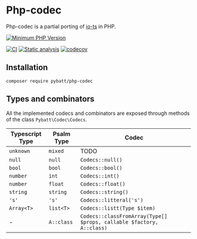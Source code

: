# Php-codec

Php-codec is a partial porting of [io-ts](https://github.com/gcanti/io-ts) in PHP.

[![Minimum PHP Version](https://img.shields.io/badge/php-%3E%3D%207.2-8892BF.svg)](https://php.net/)

[![CI](https://github.com/ilario-pierbattista/php-codec/actions/workflows/ci.yaml/badge.svg?branch=master&event=push)](https://github.com/ilario-pierbattista/php-codec/actions/workflows/ci.yaml)
[![Static analysis](https://github.com/ilario-pierbattista/php-codec/actions/workflows/static-analysis.yaml/badge.svg?branch=master&event=push)](https://github.com/ilario-pierbattista/php-codec/actions/workflows/static-analysis.yaml)
[![codecov](https://codecov.io/gh/ilario-pierbattista/php-codec/branch/master/graph/badge.svg?token=HP4OFEEPY6)](https://codecov.io/gh/ilario-pierbattista/php-codec)

## Installation

    composer require pybatt/php-codec

## Types and combinators

All the implemented codecs and combinators are exposed through methods of the class `Pybatt\Codec\Codecs`.

| Typescript Type | Psalm Type | Codec | 
| --- | --- | --- |
| `unknown` | `mixed` | TODO |
| `null` | `null` | `Codecs::null()` |
| `bool` | `bool` | `Codecs::bool()` |
| `number` | `int` | `Codecs::int()` |
| `number` | `float` | `Codecs::float()` |
| `string` | `string` | `Codecs::string()` |
| `'s'` | `'s'` | `Codecs::litteral('s')` |
| `Array<T>` | `list<T>` | `Codecs::listt(Type $item)` |
| - | `A::class` | `Codecs::classFromArray(Type[] $props, callable $factory, A::class)` |
